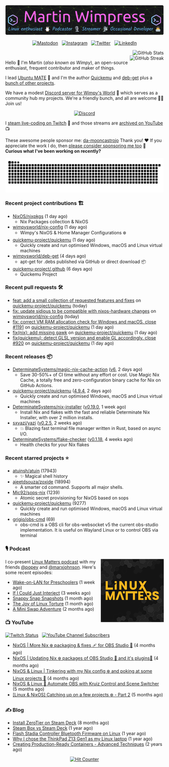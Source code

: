 <p align="center">
  <a href="https://wimpysworld.com" target="_blank"><img src="https://raw.githubusercontent.com/flexiondotorg/flexiondotorg/main/.github/github-header-image.png"></a>
</p>
<p align="center">
  &nbsp;<a href="https://fosstodon.org/@wimpy" target="_blank"><img alt="Mastodon" src="https://img.shields.io/badge/Mastodon-6468fa?style=for-the-badge&logo=mastodon&logoColor=%23ffffff"></a>&nbsp;
  &nbsp;<a href="https://www.instagram.com/wimpysworld/" target="_blank"><img alt="Instagram" src="https://img.shields.io/badge/instagram-d3175c?style=for-the-badge&logo=instagram&logoColor=%23ffffff"></a>&nbsp;
  &nbsp;<a href="https://twitter.com/m_wimpress" target="_blank"><img alt="Twitter" src="https://img.shields.io/badge/Twitter-303030?style=for-the-badge&logo=x&logoColor=%23ffffff"></a>&nbsp;
  &nbsp;<a href="https://www.linkedin.com/in/martinwimpress/" target="_blank"><img alt="LinkedIn" src="https://img.shields.io/badge/LinkedIn-1667be?style=for-the-badge&logo=linkedin&logoColor=%23ffffff"></a>&nbsp;
</p>
<a href="https://github.com/flexiondotorg" target="_blank"><img align="right" src="https://github-readme-stats.vercel.app/api?username=flexiondotorg&show_icons=true&show=reviews,discussions_started,discussions_answered,prs_merged&include_all_commits=true&bg_color=0E1117&title_color=fa66ed&icon_color=6bbbfa&text_color=c5c8c6&ring_color=98ed3f&border_radius=8" alt="GitHub Stats"></a>
<br />
<a href="https://github.com/flexiondotorg" target="_blank"><img align="right" src="https://streak-stats.demolab.com?user=flexiondotorg&theme=cobalt&border_radius=8&date_format=j%20M%5B%20Y%5D&mode=daily&card_width=465&hide_total_contributions=true" alt="GitHub Streak" /></a>

Hello 👋 I'm Martin (*also known as Wimpy*), an open-source enthusiast, frequent contributor and maker of things.

I lead [Ubuntu MATE](https://ubuntu-mate.org) 🧉 and I'm the author [Quickemu](https://github.com/quickemu-project)
and [deb-get](https://github.com/wimpysworld/deb-get) plus a [bunch of other projects](https://wimpysworld.com/projects/).

We have a modest [Discord server for Wimpy's World](https://wimpysworld.io/discord) 💬 which serves as a community hub my projects.
We're a friendly bunch, and all are welcome 🏳️‍🌈 Join us!

<div align="center"><a href="https://wimpysworld.io/discord" target="_blank"><img alt="Discord" src="https://img.shields.io/discord/712850672223125565?style=for-the-badge&logo=discord&logoColor=%23ffffff&label=Discord&labelColor=%234253e8&color=%23e4e2e2"></a></div>

I [steam live-coding on Twitch](https://twitch.tv/WimpysWorld) 📡 and those streams are [archived on YouTube](https://youtube.com/WimpysWorld) 📺️

These awesome people sponsor me: [da-moon](https://github.com/da-moon)[castrojo](https://github.com/castrojo) Thank you! ❤️
If you appreciate the work I do, then [please consider sponsoring me too](https://github.com/sponsors/flexiondotorg) 🤑 **Curious what I've been working on recently?**
<div align="center">
  <img align="center" alt="GitHub Contribution Snake" src="https://raw.githubusercontent.com/flexiondotorg/flexiondotorg/snake/github-contribution-grid-snake-dark.svg">
</div>

### Recent project contributions 🏗️


- [NixOS/nixpkgs](https://github.com/NixOS/nixpkgs) (1 day ago)
  - Nix Packages collection &amp; NixOS
- [wimpysworld/nix-config](https://github.com/wimpysworld/nix-config) (1 day ago)
  - Wimpy&#39;s NixOS  &amp; Home Manager Configurations ❄️
- [quickemu-project/quickemu](https://github.com/quickemu-project/quickemu) (1 day ago)
  - Quickly create and run optimised Windows, macOS and Linux virtual machines
- [wimpysworld/deb-get](https://github.com/wimpysworld/deb-get) (4 days ago)
  - apt-get for .debs published via GitHub or direct download 📦
- [quickemu-project/.github](https://github.com/quickemu-project/.github) (6 days ago)
  - Quickemu Project

### Recent pull requests 🛠️


- [feat: add a small collection of requested features and fixes](https://github.com/quickemu-project/quickemu/pull/1199) on [quickemu-project/quickemu](https://github.com/quickemu-project/quickemu) (today)
- [fix: update sidious to be compatible with nixos-hardware changes](https://github.com/wimpysworld/nix-config/pull/177) on [wimpysworld/nix-config](https://github.com/wimpysworld/nix-config) (today)
- [fix: correct VM RAM allocation check for Windows and macOS. close #1191](https://github.com/quickemu-project/quickemu/pull/1193) on [quickemu-project/quickemu](https://github.com/quickemu-project/quickemu) (1 day ago)
- [fix(nix): add missing gawk](https://github.com/quickemu-project/quickemu/pull/1190) on [quickemu-project/quickemu](https://github.com/quickemu-project/quickemu) (1 day ago)
- [fix(quickemu): detect GLSL version and enable GL accordingly. close #920](https://github.com/quickemu-project/quickemu/pull/1189) on [quickemu-project/quickemu](https://github.com/quickemu-project/quickemu) (1 day ago)

### Recent releases 📦️


- [DeterminateSystems/magic-nix-cache-action](https://github.com/DeterminateSystems/magic-nix-cache-action) ([v6](https://github.com/DeterminateSystems/magic-nix-cache-action/releases/tag/v6), 2 days ago)
  -  Save 30-50%&#43; of CI time without any effort or cost. Use Magic Nix Cache, a totally free and zero-configuration binary cache for Nix on GitHub Actions. 
- [quickemu-project/quickemu](https://github.com/quickemu-project/quickemu) ([4.9.4](https://github.com/quickemu-project/quickemu/releases/tag/4.9.4), 2 days ago)
  - Quickly create and run optimised Windows, macOS and Linux virtual machines
- [DeterminateSystems/nix-installer](https://github.com/DeterminateSystems/nix-installer) ([v0.19.0](https://github.com/DeterminateSystems/nix-installer/releases/tag/v0.19.0), 1 week ago)
  - Install Nix and flakes with the fast and reliable Determinate Nix Installer, with over 2 million installs.
- [sxyazi/yazi](https://github.com/sxyazi/yazi) ([v0.2.5](https://github.com/sxyazi/yazi/releases/tag/v0.2.5), 2 weeks ago)
  - 💥 Blazing fast terminal file manager written in Rust, based on async I/O.
- [DeterminateSystems/flake-checker](https://github.com/DeterminateSystems/flake-checker) ([v0.1.18](https://github.com/DeterminateSystems/flake-checker/releases/tag/v0.1.18), 4 weeks ago)
  - Health checks for your Nix flakes

### Recent starred projects ⭐️


- [atuinsh/atuin](https://github.com/atuinsh/atuin) (17943)
  - ✨ Magical shell history
- [ajeetdsouza/zoxide](https://github.com/ajeetdsouza/zoxide) (18994)
  - A smarter cd command. Supports all major shells.
- [Mic92/sops-nix](https://github.com/Mic92/sops-nix) (1239)
  - Atomic secret provisioning for NixOS based on sops
- [quickemu-project/quickemu](https://github.com/quickemu-project/quickemu) (9277)
  - Quickly create and run optimised Windows, macOS and Linux virtual machines
- [grigio/obs-cmd](https://github.com/grigio/obs-cmd) (69)
  - obs-cmd is a OBS cli for obs-websocket v5 the current obs-studio implementation. It is useful on Wayland Linux or to control OBS via terminal

### 🎙️ Podcast
<img align="right" src="https://raw.githubusercontent.com/flexiondotorg/flexiondotorg/main/.github/linuxmatters.png" alt="Linux Matters Podcast" width="200" height="200">

I co-present [Linux Matters podcast](https://linuxmatters.sh) with my friends [@popey](https://github.com/popey) and [@marxjohnson](https://github.com/marxjohnson).
Here's some recent episodes:

- [Wake-on-LAN for Preschoolers](https://linuxmatters.sh/28/) (1 week ago)
- [If I Could Just Interject](https://linuxmatters.sh/27/) (3 weeks ago)
- [Snappy Snap Snapshots](https://linuxmatters.sh/26/) (1 month ago)
- [The Joy of Linux Torture](https://linuxmatters.sh/25/) (1 month ago)
- [A Mini Swap Adventure](https://linuxmatters.sh/24/) (2 months ago)

### 📺️ YouTube
<a href="https://twitch.tv/WimpysWorld" target="_blank"><img alt="Twitch Status" src="https://img.shields.io/twitch/status/WimpysWorld?style=for-the-badge&logo=twitch&logoColor=ffffff&label=Twitch&labelColor=%23904ef9&color=%23e4e2e2"></a>&nbsp;&nbsp;
<a href="https://youtube.com/WimpysWorld" target="_blank"><img alt="YouTube Channel Subscribers" src="https://img.shields.io/youtube/channel/subscribers/UChpYmMp7EFaxuogUX1eAqyw?style=for-the-badge&logo=youtube&logoColor=ffffff&label=YouTube&labelColor=%23fb1b20&color=%23e4e2e2"></a>

- [NixOS | More Nix ❄️ packaging &amp; fixes 🩹 for OBS Studio 📡](https://www.youtube.com/watch?v=VqNaOOm7Dhw) (4 months ago)
- [NixOS | Updating Nix ❄️ packages of OBS Studio 📡 and it&#39;s plugins🔌](https://www.youtube.com/watch?v=phgOv_UCbMM) (4 months ago)
- [NixOS &amp; Linux | Tinkering with my Nix config ❄️ and poking at some Linux projects 🐧](https://www.youtube.com/watch?v=biVQ_-v8oEo) (4 months ago)
- [NixOS &amp; Linux 🐧 Automate OBS with Kruiz Control and Scene Switcher](https://www.youtube.com/watch?v=BSITslJbMGA) (5 months ago)
- [[Linux &amp; NixOS] Catching up on a few projects ❄️ - Part 2](https://www.youtube.com/watch?v=IpiuKvqHU-c) (5 months ago)

### ✍️ Blog

- [Install ZeroTier on Steam Deck](https://wimpysworld.com/posts/install-zerotier-on-steamdeck/) (8 months ago)
- [Steam Box vs Steam Deck](https://wimpysworld.com/posts/steambox-vs-steamdeck/) (1 year ago)
- [Flash Stadia Controller Bluetooth Firmware on Linux](https://wimpysworld.com/posts/flash-stadia-controller-bluetooth-firmware-on-linux/) (1 year ago)
- [Why I chose the ThinkPad Z13 Gen1 as my Linux laptop](https://wimpysworld.com/posts/why-i-chose-the-thinkpad-z13-as-my-linux-laptop/) (1 year ago)
- [Creating Production-Ready Containers - Advanced Techniques](https://wimpysworld.com/posts/creating-production-ready-containers-advanced-techniques/) (2 years ago)

<p align="center">
  <a href="https://github.com/flexiondotorg/flexiondotorg" target="_blank"><img alt="Hit Counter" src="https://img.shields.io/endpoint?url=https%3A%2F%2Fhits.dwyl.com%2Fflexiondotorg%2Fflexiondotorg.json&style=flat-square&logo=github&logoColor=ffffff&label=Visitors&labelColor=%23f76ce9&color=%236fbbf6">
</p>
